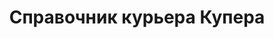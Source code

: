 ---
home: true
title: Справочник курьера Купера
#heroImage: /images/courier-hero.png
actions:
  - text: К началу
    link: /get-started.html
    type: primary
  - text: О ресурсе
    link: /about.html
    type: secondary

features:
  - title: Доступность
    details: Информация доступна всем, независимо от опыта или технической подкованности.
  - title: Точность
    details: Все сведения актуальны и достоверны, регулярно обновляются.
  - title: Практичность
    details: Материалы ориентированы на практическое применение в работе курьера.
  - title: Руководства
    details: Пошаговые инструкции по выполнению основных задач курьера Купера.
  - title: Советы
    details: Рекомендации по повышению эффективности и безопасности работы.
  - title: ЧаВо
    details: Ответы на часто задаваемые вопросы.

footer: Создано курьерами для курьеров | Не является официальным ресурсом ООО "Инстамарт"
---